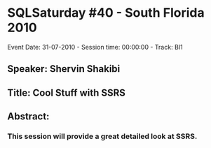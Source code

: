 # SQLSaturday #40 - South Florida 2010
Event Date: 31-07-2010 - Session time: 00:00:00 - Track: BI1
## Speaker: Shervin Shakibi
## Title: Cool Stuff with SSRS
## Abstract:
### This session will provide a great detailed look at SSRS.
